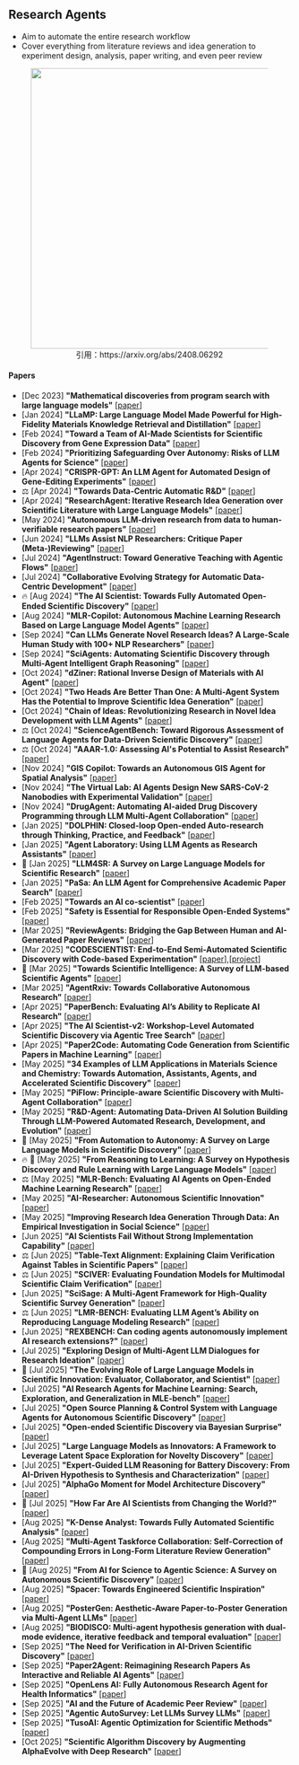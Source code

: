 ## Research Agents
* Aim to automate the entire research workflow
* Cover everything from literature reviews and idea generation to experiment design, analysis, paper writing, and even peer review

<figure style="text-align: center;">
    <img alt="" src="../assets/research-agent.png" width="500" />
    <figcaption style="text-align: center;">引用：https://arxiv.org/abs/2408.06292</figcaption>
</figure>

#### Papers
* [Dec 2023] **"Mathematical discoveries from program search with large language models"** [[paper](https://www.nature.com/articles/s41586-023-06924-6)]
* [Jan 2024] **"LLaMP: Large Language Model Made Powerful for High-Fidelity Materials Knowledge Retrieval and Distillation"** [[paper](https://arxiv.org/abs/2401.17244)]
* [Feb 2024] **"Toward a Team of AI-Made Scientists for Scientific Discovery from Gene Expression Data"** [[paper](https://arxiv.org/abs/2402.12391)]
* [Feb 2024] **"Prioritizing Safeguarding Over Autonomy: Risks of LLM Agents for Science"** [[paper](https://arxiv.org/abs/2402.04247)]
* [Apr 2024] **"CRISPR-GPT: An LLM Agent for Automated Design of Gene-Editing Experiments"** [[paper](https://arxiv.org/abs/2404.18021)]
* ⚖️ [Apr 2024] **"Towards Data-Centric Automatic R&D"** [[paper](https://arxiv.org/abs/2404.11276)]
* [Apr 2024] **"ResearchAgent: Iterative Research Idea Generation over Scientific Literature with Large Language Models"** [[paper](https://arxiv.org/abs/2404.07738)]
* [May 2024] **"Autonomous LLM-driven research from data to human-verifiable research papers"** [[paper](https://arxiv.org/abs/2404.17605)]
* [Jun 2024] **"LLMs Assist NLP Researchers: Critique Paper (Meta-)Reviewing"** [[paper](https://arxiv.org/abs/2406.16253)]
* [Jul 2024] **"AgentInstruct: Toward Generative Teaching with Agentic Flows"** [[paper](https://arxiv.org/abs/2407.03502)]
* [Jul 2024] **"Collaborative Evolving Strategy for Automatic Data-Centric Development"** [[paper](https://arxiv.org/abs/2407.18690)]
* 🔥 [Aug 2024] **"The AI Scientist: Towards Fully Automated Open-Ended Scientific Discovery"** [[paper](https://arxiv.org/abs/2408.06292)]
* [Aug 2024] **"MLR-Copilot: Autonomous Machine Learning Research Based on Large Language Model Agents"** [[paper](https://arxiv.org/abs/2408.14033)]
* [Sep 2024] **"Can LLMs Generate Novel Research Ideas? A Large-Scale Human Study with 100+ NLP Researchers"** [[paper](https://arxiv.org/abs/2409.04109)]
* [Sep 2024] **"SciAgents: Automating Scientific Discovery through Multi-Agent Intelligent Graph Reasoning"** [[paper](https://arxiv.org/abs/2409.05556)]
* [Oct 2024] **"dZiner: Rational Inverse Design of Materials with AI Agent"** [[paper](https://arxiv.org/abs/2410.03963)]
* [Oct 2024] **"Two Heads Are Better Than One: A Multi-Agent System Has the Potential to Improve Scientific Idea Generation"** [[paper](https://arxiv.org/abs/2410.09403)]
* [Oct 2024] **"Chain of Ideas: Revolutionizing Research in Novel Idea Development with LLM Agents"** [[paper](https://arxiv.org/abs/2410.13185)]
* ⚖️ [Oct 2024] **"ScienceAgentBench: Toward Rigorous Assessment of Language Agents for Data-Driven Scientific Discovery"** [[paper](https://arxiv.org/abs/2410.05080)]
* ⚖️ [Oct 2024] **"AAAR-1.0: Assessing AI's Potential to Assist Research"** [[paper](https://arxiv.org/abs/2410.22394)]
* [Nov 2024] **"GIS Copilot: Towards an Autonomous GIS Agent for Spatial Analysis"** [[paper](https://arxiv.org/abs/2411.03205)]
* [Nov 2024] **"The Virtual Lab: AI Agents Design New SARS-CoV-2 Nanobodies with Experimental Validation"** [[paper](https://www.biorxiv.org/content/10.1101/2024.11.11.623004v1)]
* [Nov 2024] **"DrugAgent: Automating AI-aided Drug Discovery Programming through LLM Multi-Agent Collaboration"** [[paper](https://arxiv.org/abs/2411.15692)]
* [Jan 2025] **"DOLPHIN: Closed-loop Open-ended Auto-research through Thinking, Practice, and Feedback"** [[paper](https://arxiv.org/abs/2501.03916)]
* [Jan 2025] **"Agent Laboratory: Using LLM Agents as Research Assistants"** [[paper](https://arxiv.org/abs/2501.04227)]
* 📖 [Jan 2025] **"LLM4SR: A Survey on Large Language Models for Scientific Research"** [[paper](https://arxiv.org/abs/2501.04306)]
* [Jan 2025] **"PaSa: An LLM Agent for Comprehensive Academic Paper Search"** [[paper](https://arxiv.org/abs/2501.10120)]
* [Feb 2025] **"Towards an AI co-scientist"** [[paper](https://research.google/blog/accelerating-scientific-breakthroughs-with-an-ai-co-scientist/)]
* [Feb 2025] **"Safety is Essential for Responsible Open-Ended Systems"** [[paper](https://arxiv.org/abs/2502.04512)]
* [Mar 2025] **"ReviewAgents: Bridging the Gap Between Human and AI-Generated Paper Reviews"** [[paper](https://arxiv.org/abs/2503.08506)]
* [Mar 2025] **"CODESCIENTIST: End-to-End Semi-Automated Scientific Discovery with Code-based Experimentation"** [[paper](https://arxiv.org/abs/2503.22708)],[[project](https://allenai.org/blog/codescientist)]
* 📖 [Mar 2025] **"Towards Scientific Intelligence: A Survey of LLM-based Scientific Agents"** [[paper](https://arxiv.org/abs/2503.24047)]
* [Mar 2025] **"AgentRxiv: Towards Collaborative Autonomous Research"** [[paper](https://arxiv.org/abs/2503.18102)]
* [Apr 2025] **"PaperBench: Evaluating AI’s Ability to Replicate AI Research"** [[paper](https://arxiv.org/abs/2504.01848)]
* [Apr 2025] **"The AI Scientist-v2: Workshop-Level Automated Scientific Discovery via Agentic Tree Search"** [[paper](https://arxiv.org/abs/2504.08066)]
* [Apr 2025] **"Paper2Code: Automating Code Generation from Scientific Papers in Machine Learning"** [[paper](https://arxiv.org/abs/2504.17192)]
* [May 2025] **"34 Examples of LLM Applications in Materials Science and Chemistry: Towards Automation, Assistants, Agents, and Accelerated Scientific Discovery"** [[paper](https://arxiv.org/abs/2505.03049)]
* [May 2025] **"PiFlow: Principle-aware Scientific Discovery with Multi-Agent Collaboration"** [[paper](https://arxiv.org/abs/2505.15047)]
* [May 2025] **"R&D-Agent: Automating Data-Driven AI Solution Building Through LLM-Powered Automated Research, Development, and Evolution"** [[paper](https://arxiv.org/abs/2505.14738)]
* 📖 [May 2025] **"From Automation to Autonomy: A Survey on Large Language Models in Scientific Discovery"** [[paper](https://arxiv.org/abs/2505.13259)]
* 🔥 📖 [May 2025] **"From Reasoning to Learning: A Survey on Hypothesis Discovery and Rule Learning with Large Language Models"** [[paper](https://arxiv.org/abs/2505.21935)]
* ⚖️ [May 2025] **"MLR-Bench: Evaluating AI Agents on Open-Ended Machine Learning Research"** [[paper](https://arxiv.org/abs/2505.19955)]
* [May 2025] **"AI-Researcher: Autonomous Scientific Innovation"** [[paper](https://arxiv.org/abs/2505.18705)]
* [May 2025] **"Improving Research Idea Generation Through Data: An Empirical Investigation in Social Science"** [[paper](https://arxiv.org/abs/2505.21396)]
* [Jun 2025] **"AI Scientists Fail Without Strong Implementation Capability"** [[paper](https://arxiv.org/abs/2506.01372)]
* ⚖️ [Jun 2025] **"Table-Text Alignment: Explaining Claim Verification Against Tables in Scientific Papers"** [[paper](https://arxiv.org/abs/2506.10486)]
* ⚖️ [Jun 2025] **"SCIVER: Evaluating Foundation Models for Multimodal Scientific Claim Verification"** [[paper](https://arxiv.org/abs/2506.15569)]
* [Jun 2025] **"SciSage: A Multi-Agent Framework for High-Quality Scientific Survey Generation"** [[paper](https://arxiv.org/abs/2506.12689)]
* ⚖️ [Jun 2025] **"LMR-BENCH: Evaluating LLM Agent’s Ability on Reproducing Language Modeling Research"** [[paper](https://arxiv.org/abs/2506.17335)]
* [Jun 2025] **"REXBENCH: Can coding agents autonomously implement AI research extensions?"** [[paper](https://arxiv.org/abs/2506.22598)]
* [Jul 2025] **"Exploring Design of Multi-Agent LLM Dialogues for Research Ideation"** [[paper](https://arxiv.org/abs/2507.08350)]
* 📖 [Jul 2025] **"The Evolving Role of Large Language Models in Scientific Innovation: Evaluator, Collaborator, and Scientist"** [[paper](https://www.arxiv.org/abs/2507.11810)]
* [Jul 2025] **"AI Research Agents for Machine Learning: Search, Exploration, and Generalization in MLE-bench"** [[paper](https://arxiv.org/abs/2507.02554)]
* [Jul 2025] **"Open Source Planning & Control System with Language Agents for Autonomous Scientific Discovery"** [[paper](https://arxiv.org/abs/2507.07257)]
* [Jul 2025] **"Open-ended Scientific Discovery via Bayesian Surprise"** [[paper](https://arxiv.org/abs/2507.00310)]
* [Jul 2025] **"Large Language Models as Innovators: A Framework to Leverage Latent Space Exploration for Novelty Discovery"** [[paper](https://arxiv.org/abs/2507.13874)]
* [Jul 2025] **"Expert-Guided LLM Reasoning for Battery Discovery: From AI-Driven Hypothesis to Synthesis and Characterization"** [[paper](https://arxiv.org/abs/2507.16110)]
* [Jul 2025] **"AlphaGo Moment for Model Architecture Discovery"** [[paper](https://arxiv.org/abs/2507.18074)]
* 📖 [Jul 2025] **"How Far Are AI Scientists from Changing the World?"** [[paper](https://arxiv.org/abs/2507.23276)]
* [Aug 2025] **"K-Dense Analyst: Towards Fully Automated Scientific Analysis"** [[paper](https://arxiv.org/abs/2508.07043)]
* [Aug 2025] **"Multi-Agent Taskforce Collaboration: Self-Correction of Compounding Errors in Long-Form Literature Review Generation"** [[paper](https://www.arxiv.org/abs/2508.04306)]
* 📖 [Aug 2025] **"From AI for Science to Agentic Science: A Survey on Autonomous Scientific Discovery"** [[paper](https://arxiv.org/abs/2508.14111)]
* [Aug 2025] **"Spacer: Towards Engineered Scientific Inspiration"** [[paper](https://arxiv.org/abs/2508.17661)]
* [Aug 2025] **"PosterGen: Aesthetic-Aware Paper-to-Poster Generation via Multi-Agent LLMs"** [[paper](https://arxiv.org/abs/2508.17188)]
* [Aug 2025] **"BIODISCO: Multi-agent hypothesis generation with dual-mode evidence, iterative feedback and temporal evaluation"** [[paper](https://www.arxiv.org/abs/2508.01285)]
* [Sep 2025] **"The Need for Verification in AI-Driven Scientific Discovery"** [[paper](https://arxiv.org/abs/2509.01398)]
* [Sep 2025] **"Paper2Agent: Reimagining Research Papers As Interactive and Reliable AI Agents"** [[paper](https://arxiv.org/abs/2509.06917)]
* [Sep 2025] **"OpenLens AI: Fully Autonomous Research Agent for Health Informatics"** [[paper](https://arxiv.org/abs/2509.14778)]
* [Sep 2025] **"AI and the Future of Academic Peer Review"** [[paper](https://arxiv.org/abs/2509.14189)]
* [Sep 2025] **"Agentic AutoSurvey: Let LLMs Survey LLMs"** [[paper](https://arxiv.org/abs/2509.18661)]
* [Sep 2025] **"TusoAI: Agentic Optimization for Scientific Methods"** [[paper](https://arxiv.org/abs/2509.23986)]
* [Oct 2025] **"Scientific Algorithm Discovery by Augmenting AlphaEvolve with Deep Research"** [[paper](https://arxiv.org/abs/2510.06056)]